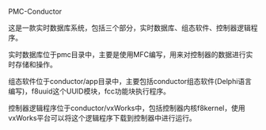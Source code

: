 PMC-Conductor

这是一款实时数据库系统，包括三个部分，实时数据库、组态软件、控制器逻辑程序。

实时数据库位于pmc目录中，主要是使用MFC编写，用来对控制器的数据进行实时存储和操作。

组态软件位于conductor/app目录中，主要包括conductor组态软件(Delphi语言编写)，f8uuid这个UUID模块，fcc功能块执行程序。

控制器逻辑程序位于conductor/vxWorks中，包括控制器内核f8kernel，使用vxWorks平台可以将这个逻辑程序下载到控制器中进行运行。
